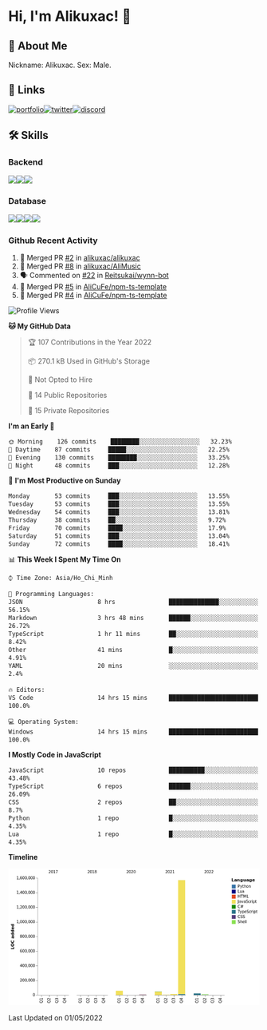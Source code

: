 # Hi, I'm Alikuxac! 👋
## 🚀 About Me
Nickname: Alikuxac.
Sex: Male.

## 🔗 Links
[![portfolio][portfolio-badge]][website-link][![twitter][twitter-badge]][twitter-link][![discord][discord-badge]][discord-link]

## 🛠 Skills
<!---### Frontend--->

### Backend
[![](https://img.shields.io/badge/C%23-239120?style=for-the-badge&logo=c-sharp&logoColor=white)]()[![](https://img.shields.io/badge/JavaScript-F7DF1E?style=for-the-badge&logo=javascript&logoColor=black)]()[![](https://img.shields.io/badge/TypeScript-007ACC?style=for-the-badge&logo=typescript&logoColor=white)]()
### Database
[![](https://img.shields.io/badge/MySQL-00000F?style=for-the-badge&logo=mysql&logoColor=white)]()[![](https://img.shields.io/badge/MongoDB-4EA94B?style=for-the-badge&logo=mongodb&logoColor=white)]()[![](https://img.shields.io/badge/PostgreSQL-316192?style=for-the-badge&logo=postgresql&logoColor=white)]()[![](https://img.shields.io/badge/Redis-D82C20?style=for-the-badge&logo=RedislogoColor=white)]()
<!---### Tools--->

<!---### Framework--->

### Github Recent Activity
<!--START_SECTION:activity-->
1. 🎉 Merged PR [#2](https://github.com/alikuxac/alikuxac/pull/2) in [alikuxac/alikuxac](https://github.com/alikuxac/alikuxac)
2. 🎉 Merged PR [#8](https://github.com/alikuxac/AliMusic/pull/8) in [alikuxac/AliMusic](https://github.com/alikuxac/AliMusic)
3. 🗣 Commented on [#22](https://github.com/Reitsukai/wynn-bot/issues/22) in [Reitsukai/wynn-bot](https://github.com/Reitsukai/wynn-bot)
4. 🎉 Merged PR [#5](https://github.com/AliCuFe/npm-ts-template/pull/5) in [AliCuFe/npm-ts-template](https://github.com/AliCuFe/npm-ts-template)
5. 🎉 Merged PR [#4](https://github.com/AliCuFe/npm-ts-template/pull/4) in [AliCuFe/npm-ts-template](https://github.com/AliCuFe/npm-ts-template)
<!--END_SECTION:activity-->

<!--START_SECTION:waka-->
![Profile Views](http://img.shields.io/badge/Profile%20Views-58-blue)

**🐱 My GitHub Data** 

> 🏆 107 Contributions in the Year 2022
 > 
> 📦 270.1 kB Used in GitHub's Storage 
 > 
> 🚫 Not Opted to Hire
 > 
> 📜 14 Public Repositories 
 > 
> 🔑 15 Private Repositories  
 > 
**I'm an Early 🐤** 

```text
🌞 Morning    126 commits    ████████░░░░░░░░░░░░░░░░░   32.23% 
🌆 Daytime    87 commits     █████░░░░░░░░░░░░░░░░░░░░   22.25% 
🌃 Evening    130 commits    ████████░░░░░░░░░░░░░░░░░   33.25% 
🌙 Night      48 commits     ███░░░░░░░░░░░░░░░░░░░░░░   12.28%

```
📅 **I'm Most Productive on Sunday** 

```text
Monday       53 commits     ███░░░░░░░░░░░░░░░░░░░░░░   13.55% 
Tuesday      53 commits     ███░░░░░░░░░░░░░░░░░░░░░░   13.55% 
Wednesday    54 commits     ███░░░░░░░░░░░░░░░░░░░░░░   13.81% 
Thursday     38 commits     ██░░░░░░░░░░░░░░░░░░░░░░░   9.72% 
Friday       70 commits     ████░░░░░░░░░░░░░░░░░░░░░   17.9% 
Saturday     51 commits     ███░░░░░░░░░░░░░░░░░░░░░░   13.04% 
Sunday       72 commits     ████░░░░░░░░░░░░░░░░░░░░░   18.41%

```


📊 **This Week I Spent My Time On** 

```text
⌚︎ Time Zone: Asia/Ho_Chi_Minh

💬 Programming Languages: 
JSON                     8 hrs               ██████████████░░░░░░░░░░░   56.15% 
Markdown                 3 hrs 48 mins       ██████░░░░░░░░░░░░░░░░░░░   26.72% 
TypeScript               1 hr 11 mins        ██░░░░░░░░░░░░░░░░░░░░░░░   8.42% 
Other                    41 mins             █░░░░░░░░░░░░░░░░░░░░░░░░   4.91% 
YAML                     20 mins             ░░░░░░░░░░░░░░░░░░░░░░░░░   2.4%

🔥 Editors: 
VS Code                  14 hrs 15 mins      █████████████████████████   100.0%

💻 Operating System: 
Windows                  14 hrs 15 mins      █████████████████████████   100.0%

```

**I Mostly Code in JavaScript** 

```text
JavaScript               10 repos            ██████████░░░░░░░░░░░░░░░   43.48% 
TypeScript               6 repos             ██████░░░░░░░░░░░░░░░░░░░   26.09% 
CSS                      2 repos             ██░░░░░░░░░░░░░░░░░░░░░░░   8.7% 
Python                   1 repo              █░░░░░░░░░░░░░░░░░░░░░░░░   4.35% 
Lua                      1 repo              █░░░░░░░░░░░░░░░░░░░░░░░░   4.35%

```


**Timeline**

![Chart not found](https://raw.githubusercontent.com/alikuxac/alikuxac/master/charts/bar_graph.png) 


 Last Updated on 01/05/2022
<!--END_SECTION:waka-->

<!--- Link definition --->
[website-link]: https://alikuxac.xyz/
[twitter-link]: https://twitter.com/alikuxac
[discord-link]: https://discord.gg/8yfv46W
[kofi-link]: https://ko-fi.com/alikuxac
[Facebook]: https://www.facebook.com/anikuxac

[Instagram]: https://www.instagram.com/alikuxac/

<!--- Badgee Imag --->
[portfolio-badge]: https://img.shields.io/badge/my_portfolio-000?style=for-the-badge&logo=ko-fi&logoColor=white
[twitter-badge]: https://img.shields.io/badge/twitter-1DA1F2?style=for-the-badge&logo=twitter&logoColor=white
[discord-badge]: https://img.shields.io/badge/Discord-7289DA?style=for-the-badge&logo=discord&logoColor=white
